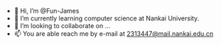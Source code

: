 - 👋 Hi, I’m @Fun-James
- 🌱 I’m currently learning computer science at Nankai University.
- 💞️ I’m looking to collaborate on ...
- 📫 You are able reach me by e-mail at 2313447@mail.nankai.edu.cn


<!---
Fun-James/Fun-James is a ✨ special ✨ repository because its `README.md` (this file) appears on your GitHub profile.
You can click the Preview link to take a look at your changes.
--->
